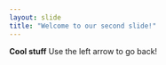 ```yaml
---
layout: slide
title: "Welcome to our second slide!"
---
```

**Cool stuff**
Use the left arrow to go back!
